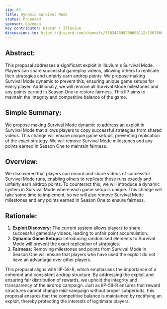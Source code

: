 ```yaml
---
iip: 63
title: Dynamic Survival Mode
status: Proposed
sponsor: Caveman
key contributor: Kieran | Illuvium
discussions-to: https://discord.com/channels/760344898200666112/1267866392057872466
---
```


## Abstract:
This proposal addresses a significant exploit in Illuvium's Survival Mode. Players can share successful gameplay videos, allowing others to replicate their strategies and unfairly earn airdrop points. We propose making Survival Mode dynamic to prevent this, ensuring unique game setups for every player. Additionally, we will remove all Survival Mode milestones and any points earned in Season One to restore fairness. This IIP aims to maintain the integrity and competitive balance of the game.

## Simple Summary:
We propose making Survival Mode dynamic to address an exploit in Survival Mode that allows players to copy successful strategies from shared videos. This change will ensure unique game setups, preventing replication of the exact strategy. We will remove Survival Mode milestones and any points earned in Season One to maintain fairness.

## Overview:
We discovered that players can record and share videos of successful Survival Mode runs, enabling others to replicate these runs exactly and unfairly earn airdrop points. To counteract this, we will introduce a dynamic system in Survival Mode where each game setup is unique. This change will take some time to implement, so we will also remove Survival Mode milestones and any points earned in Season One to ensure fairness.

## Rationale:
1. **Exploit Discovery:** The current system allows players to share successful gameplay videos, leading to unfair point accumulation.
2. **Dynamic Game Setups:** Introducing randomised elements to Survival Mode will prevent the exact replication of strategies.
3. **Fairness:** Removing milestones and points from Survival Mode in Season One will ensure that players who have used the exploit do not have an advantage over other players.

This proposal aligns with IIP-58-R, which emphasises the importance of a coherent and consistent airdrop structure. By addressing the exploit and ensuring fair distribution of rewards, we uphold the integrity and transparency of the airdrop campaign. Just as IIP-58-R ensures that reward structures cannot change mid-campaign without proper subperiods, this proposal ensures that the competitive balance is maintained by rectifying an exploit, thereby protecting the interests of legitimate players.

